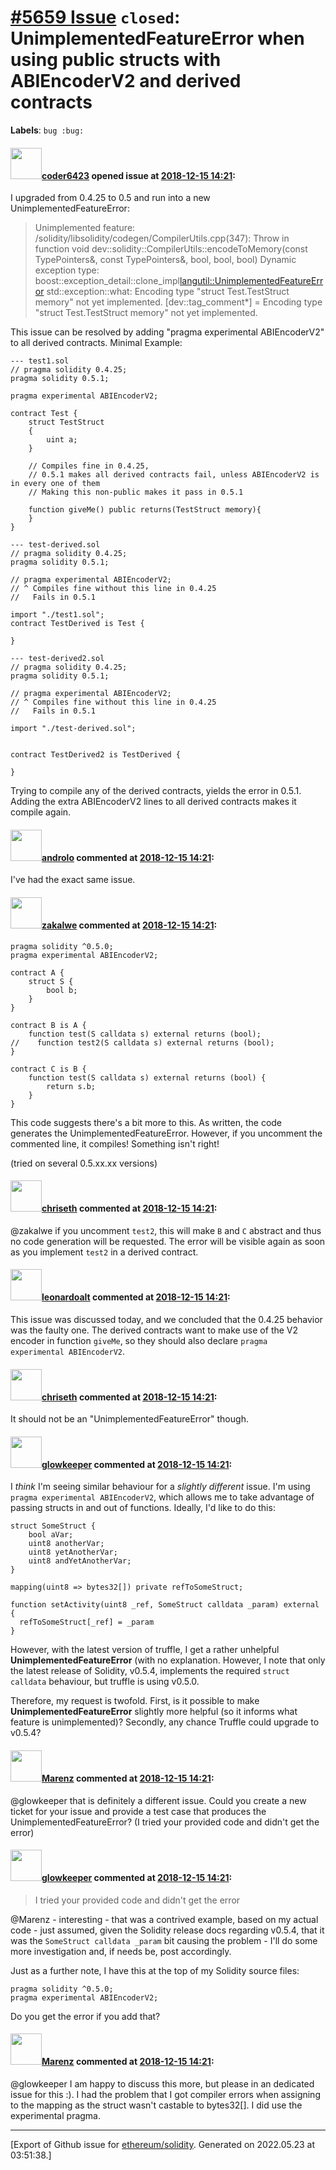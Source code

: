 # [\#5659 Issue](https://github.com/ethereum/solidity/issues/5659) `closed`: UnimplementedFeatureError when using public structs with ABIEncoderV2 and derived contracts
**Labels**: `bug :bug:`


#### <img src="https://avatars.githubusercontent.com/u/24527999?v=4" width="50">[coder6423](https://github.com/coder6423) opened issue at [2018-12-15 14:21](https://github.com/ethereum/solidity/issues/5659):

I upgraded from 0.4.25 to 0.5 and run into a new UnimplementedFeatureError:

> Unimplemented feature:
> /solidity/libsolidity/codegen/CompilerUtils.cpp(347): Throw in function void dev::solidity::CompilerUtils::encodeToMemory(const TypePointers&, const TypePointers&, bool, bool, bool)
> Dynamic exception type: boost::exception_detail::clone_impl<langutil::UnimplementedFeatureError>
> std::exception::what: Encoding type "struct Test.TestStruct memory" not yet implemented.
> [dev::tag_comment*] = Encoding type "struct Test.TestStruct memory" not yet implemented.

This issue can be resolved by adding "pragma experimental ABIEncoderV2" to all derived contracts. 
Minimal Example:


```
--- test1.sol
// pragma solidity 0.4.25;
pragma solidity 0.5.1;

pragma experimental ABIEncoderV2;

contract Test {
    struct TestStruct 
    {
        uint a;
    }

    // Compiles fine in 0.4.25, 
    // 0.5.1 makes all derived contracts fail, unless ABIEncoderV2 is in every one of them
    // Making this non-public makes it pass in 0.5.1

    function giveMe() public returns(TestStruct memory){
    }
} 
```
```
--- test-derived.sol
// pragma solidity 0.4.25;
pragma solidity 0.5.1;

// pragma experimental ABIEncoderV2;
// ^ Compiles fine without this line in 0.4.25 
//   Fails in 0.5.1

import "./test1.sol";
contract TestDerived is Test {

}
```
```
--- test-derived2.sol
// pragma solidity 0.4.25;
pragma solidity 0.5.1;

// pragma experimental ABIEncoderV2;
// ^ Compiles fine without this line in 0.4.25 
//   Fails in 0.5.1

import "./test-derived.sol";


contract TestDerived2 is TestDerived {

}
```

Trying to compile any of the derived contracts, yields the error in 0.5.1. Adding the extra ABIEncoderV2 lines to all derived contracts makes it compile again.

#### <img src="https://avatars.githubusercontent.com/u/2809499?u=ad7178bc0d70dc6042e996111eb4b806a24bf1aa&v=4" width="50">[androlo](https://github.com/androlo) commented at [2018-12-15 14:21](https://github.com/ethereum/solidity/issues/5659#issuecomment-447583229):

I've had the exact same issue.

#### <img src="https://avatars.githubusercontent.com/u/1407834?v=4" width="50">[zakalwe](https://github.com/zakalwe) commented at [2018-12-15 14:21](https://github.com/ethereum/solidity/issues/5659#issuecomment-448206575):

```
pragma solidity ^0.5.0;
pragma experimental ABIEncoderV2;

contract A {
    struct S {
        bool b;
    }
}

contract B is A {
    function test(S calldata s) external returns (bool);
//    function test2(S calldata s) external returns (bool);
}

contract C is B {
    function test(S calldata s) external returns (bool) {
        return s.b;
    }
}
```

This code suggests there's a bit more to this.  As written, the code generates the UnimplementedFeatureError.  However, if you uncomment the commented line, it compiles!  Something isn't right!

(tried on several 0.5.xx.xx versions)

#### <img src="https://avatars.githubusercontent.com/u/9073706?v=4" width="50">[chriseth](https://github.com/chriseth) commented at [2018-12-15 14:21](https://github.com/ethereum/solidity/issues/5659#issuecomment-448319207):

@zakalwe if you uncomment `test2`, this will make `B` and `C` abstract and thus no code generation will be requested. The error will be visible again as soon as you implement `test2` in a derived contract.

#### <img src="https://avatars.githubusercontent.com/u/504195?u=ce2facd14af9fd474ebff49f0d44891f56f7500f&v=4" width="50">[leonardoalt](https://github.com/leonardoalt) commented at [2018-12-15 14:21](https://github.com/ethereum/solidity/issues/5659#issuecomment-467879017):

This issue was discussed today, and we concluded that the 0.4.25 behavior was the faulty one. The derived contracts want to make use of the V2 encoder in function `giveMe`, so they should also declare `pragma experimental ABIEncoderV2`.

#### <img src="https://avatars.githubusercontent.com/u/9073706?v=4" width="50">[chriseth](https://github.com/chriseth) commented at [2018-12-15 14:21](https://github.com/ethereum/solidity/issues/5659#issuecomment-467908179):

It should not be an "UnimplementedFeatureError" though.

#### <img src="https://avatars.githubusercontent.com/u/9264929?u=40c2ea6868eb7f1380fe5b2ddd8d251452a50d0d&v=4" width="50">[glowkeeper](https://github.com/glowkeeper) commented at [2018-12-15 14:21](https://github.com/ethereum/solidity/issues/5659#issuecomment-468920106):

I _think_ I'm seeing similar behaviour for a _slightly different_ issue. I'm using ````pragma experimental ABIEncoderV2````, which allows me to take advantage of passing structs in and out of functions.  Ideally, I'd like to do this:

```
struct SomeStruct {
    bool aVar;
    uint8 anotherVar;
    uint8 yetAnotherVar;
    uint8 andYetAnotherVar;
}

mapping(uint8 => bytes32[]) private refToSomeStruct;

function setActivity(uint8 _ref, SomeStruct calldata _param) external {
  refToSomeStruct[_ref] = _param
}
```

However, with the latest version of truffle, I get a rather unhelpful **UnimplementedFeatureError** (with no explanation. However, I note that only the latest release of Solidity, v0.5.4, implements the required ````struct calldata```` behaviour, but truffle is using v0.5.0.

Therefore, my request is twofold. First, is it possible to make **UnimplementedFeatureError** slightly more helpful (so it informs what feature is unimplemented)? Secondly, any chance Truffle could upgrade to v0.5.4?

#### <img src="https://avatars.githubusercontent.com/u/424752?u=038e104b849efd16f076b671ef6c46af7073bfa7&v=4" width="50">[Marenz](https://github.com/Marenz) commented at [2018-12-15 14:21](https://github.com/ethereum/solidity/issues/5659#issuecomment-469256701):

@glowkeeper that is definitely a different issue. Could you create a new ticket for your issue and provide a test case that produces the UnimplementedFeatureError? (I tried your provided code and didn't get the error)

#### <img src="https://avatars.githubusercontent.com/u/9264929?u=40c2ea6868eb7f1380fe5b2ddd8d251452a50d0d&v=4" width="50">[glowkeeper](https://github.com/glowkeeper) commented at [2018-12-15 14:21](https://github.com/ethereum/solidity/issues/5659#issuecomment-469599419):

> I tried your provided code and didn't get the error

@Marenz - interesting - that was a contrived example, based on my actual code - just assumed, given the Solidity release docs regarding v0.5.4, that it was the `SomeStruct calldata _param` bit causing the problem - I'll do some more investigation and, if needs be, post accordingly.

Just as a further note, I have this at the top of my Solidity source files:

```
pragma solidity ^0.5.0;
pragma experimental ABIEncoderV2;
```

Do you get the error if you add that?

#### <img src="https://avatars.githubusercontent.com/u/424752?u=038e104b849efd16f076b671ef6c46af7073bfa7&v=4" width="50">[Marenz](https://github.com/Marenz) commented at [2018-12-15 14:21](https://github.com/ethereum/solidity/issues/5659#issuecomment-469607031):

@glowkeeper I am happy to discuss this more, but please in an dedicated issue for this :). I had the problem that I got compiler errors when assigning to the mapping as the struct wasn't castable to bytes32[].  I did use the experimental pragma.


-------------------------------------------------------------------------------



[Export of Github issue for [ethereum/solidity](https://github.com/ethereum/solidity). Generated on 2022.05.23 at 03:51:38.]
